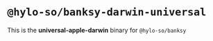 # `@hylo-so/banksy-darwin-universal`

This is the **universal-apple-darwin** binary for `@hylo-so/banksy`
